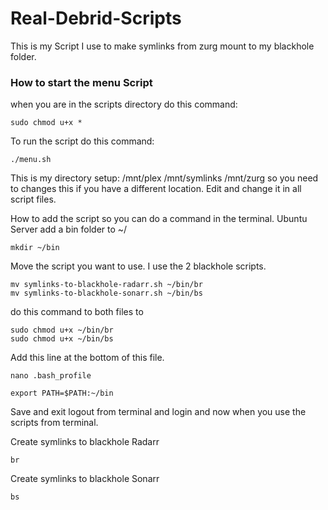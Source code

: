 # Real-Debrid-Scripts
This is my Script I use to make symlinks from zurg mount to my blackhole folder. 

### How to start the menu Script
when you are in the scripts directory do this command:
```
sudo chmod u+x *
```
To run the script do this command:
```
./menu.sh
```
This is my directory setup:
/mnt/plex
/mnt/symlinks
/mnt/zurg
so you need to changes this if you have a different location. Edit and change it in all script files.


How to add the script so you can do a command in the terminal.
Ubuntu Server 
add a bin folder to ~/
``` 
mkdir ~/bin
```
Move the script you want to use. I use the 2 blackhole scripts.
``` 
mv symlinks-to-blackhole-radarr.sh ~/bin/br
mv symlinks-to-blackhole-sonarr.sh ~/bin/bs
```
do this command to both files to
```
sudo chmod u+x ~/bin/br
sudo chmod u+x ~/bin/bs
```
Add this line at the bottom of this file.
```
nano .bash_profile
```
```
export PATH=$PATH:~/bin
```
Save and exit
logout from terminal and login and now when you use the scripts from terminal.

Create symlinks to blackhole Radarr
```
br
```
Create symlinks to blackhole Sonarr 
```
bs
```
